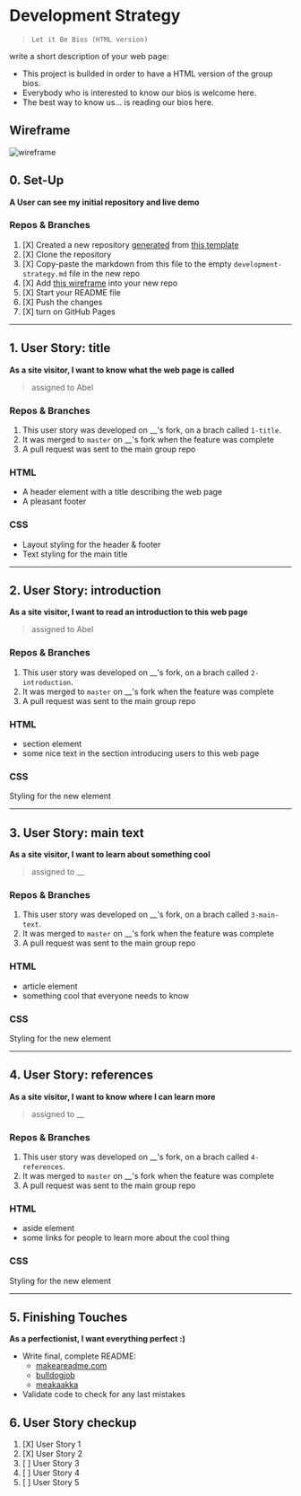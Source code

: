 # Development Strategy

>`Let it Be Bios (HTML version)`

write a short description of your web page:

- This project is builded in order to have a HTML version of the group bios.
- Everybody who is interested to know our bios is welcome here.
- The best way to know us... is reading our bios here.

## Wireframe

![wireframe](https://raw.githubusercontent.com/HackYourFutureBelgium/incremental-development/master/integrate/wireframe.gif)


## 0. Set-Up

__A User can see my initial repository and live demo__

### Repos & Branches

1. [X] Created a new repository [generated](https://github.blog/2019-06-06-generate-new-repositories-with-repository-templates/) from [this template](https://github.com/hackyourfuturebelgium/w3-validation-template)
1. [X] Clone the repository
1. [X] Copy-paste the markdown from this file to the empty `development-strategy.md` file in the new repo
1. [X] Add [this wireframe](./wireframe.gif) into your new repo
1. [X] Start your README file
1. [X] Push the changes
1. [X] turn on GitHub Pages

---

## 1. User Story: title

__As a site visitor, I want to know what the web page is called__

> assigned to Abel

### Repos & Branches

1. This user story was developed on __'s fork, on a brach called `1-title`.
1. It was merged to `master` on __'s fork when the feature was complete
1. A pull request was sent to the main group repo

### HTML

- A header element with a title describing the web page
- A pleasant footer

### CSS

- Layout styling for the header & footer
- Text styling for the main title

---

## 2. User Story: introduction

__As a site visitor, I want to read an introduction to this web page__

> assigned to Abel

### Repos & Branches

1. This user story was developed on __'s fork, on a brach called `2-introduction`.
1. It was merged to `master` on __'s fork when the feature was complete
1. A pull request was sent to the main group repo

### HTML

- section element
- some nice text in the section introducing users to this web page

### CSS

Styling for the new element

---

## 3. User Story: main text

__As a site visitor, I want to learn about something cool__

> assigned to __

### Repos & Branches

1. This user story was developed on __'s fork, on a brach called `3-main-text`.
1. It was merged to `master` on __'s fork when the feature was complete
1. A pull request was sent to the main group repo

### HTML

- article element
- something cool that everyone needs to know

### CSS

Styling for the new element

---

## 4. User Story: references

__As a site visitor, I want to know where I can learn more__

> assigned to __

### Repos & Branches

1. This user story was developed on __'s fork, on a brach called `4-references`.
1. It was merged to `master` on __'s fork when the feature was complete
1. A pull request was sent to the main group repo

### HTML

- aside element
- some links for people to learn more about the cool thing

### CSS

Styling for the new element

---

## 5. Finishing Touches

__As a perfectionist, I want everything perfect :)__

- Write final, complete README:
  - [makeareadme.com](https://www.makeareadme.com/)
  - [bulldogjob](https://bulldogjob.com/news/449-how-to-write-a-good-readme-for-your-github-project)
  - [meakaakka](https://medium.com/@meakaakka/a-beginners-guide-to-writing-a-kickass-readme-7ac01da88ab3)
- Validate code to check for any last mistakes


## 6. User Story checkup

1. [X] User Story 1
2. [X] User Story 2 
3. [ ] User Story 3
4. [ ] User Story 4
5. [ ] User Story 5